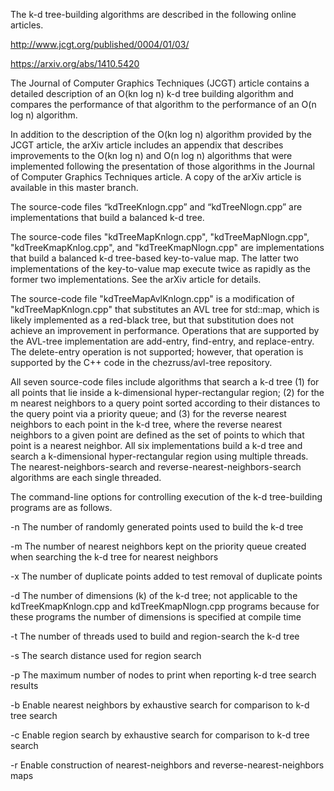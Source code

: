 The k-d tree-building algorithms are described in the following online articles.

http://www.jcgt.org/published/0004/01/03/

https://arxiv.org/abs/1410.5420

The Journal of Computer Graphics Techniques (JCGT) article contains a detailed description of an O(kn log n) k-d tree building algorithm and compares the performance of that algorithm to the performance of an O(n log n) algorithm.

In addition to the description of the O(kn log n) algorithm provided by the JCGT article, the arXiv article includes an appendix that describes improvements to the O(kn log n) and O(n log n) algorithms that were implemented following the presentation of those algorithms in the Journal of Computer Graphics Techniques article. A copy of the arXiv article is available in this master branch.

The source-code files “kdTreeKnlogn.cpp” and “kdTreeNlogn.cpp” are implementations that build a balanced k-d tree.

The source-code files "kdTreeMapKnlogn.cpp", "kdTreeMapNlogn.cpp", "kdTreeKmapKnlog.cpp", and "kdTreeKmapNlogn.cpp" are implementations that build a balanced k-d tree-based key-to-value map. The latter two implementations of the key-to-value map execute twice as rapidly as the former two implementations. See the arXiv article for details.

The source-code file "kdTreeMapAvlKnlogn.cpp" is a modification of "kdTreeMapKnlogn.cpp" that substitutes an AVL tree for std::map, which is likely implemented as a red-black tree, but that substitution does not achieve an improvement in performance. Operations that are supported by the AVL-tree implementation are add-entry, find-entry, and replace-entry. The delete-entry operation is not supported; however, that operation is supported by the C++ code in the chezruss/avl-tree repository.

All seven source-code files include algorithms that search a k-d tree (1) for all points that lie inside a k-dimensional hyper-rectangular region; (2) for the m nearest neighbors to a query point sorted according to their distances to the query point via a priority queue; and (3) for the reverse nearest neighbors to each point in the k-d tree, where the reverse nearest neighbors to a given point are defined as the set of points to which that point is a nearest neighbor. All six implementations build a k-d tree and search a k-dimensional hyper-rectangular region using multiple threads. The nearest-neighbors-search and reverse-nearest-neighbors-search algorithms are each single threaded.

The command-line options for controlling execution of the k-d tree-building programs are as follows.

-n The number of randomly generated points used to build the k-d tree

-m The number of nearest neighbors kept on the priority queue created when searching the k-d tree for nearest neighbors

-x The number of duplicate points added to test removal of duplicate points

-d The number of dimensions (k) of the k-d tree; not applicable to the kdTreeKmapKnlogn.cpp and kdTreeKmapNlogn.cpp programs because for these programs the number of dimensions is specified at compile time

-t The number of threads used to build and region-search the k-d tree

-s The search distance used for region search

-p The maximum number of nodes to print when reporting k-d tree search results

-b Enable nearest neighbors by exhaustive search for comparison to k-d tree search

-c Enable region search by exhaustive search for comparison to k-d tree search

-r Enable construction of nearest-neighbors and reverse-nearest-neighbors maps
